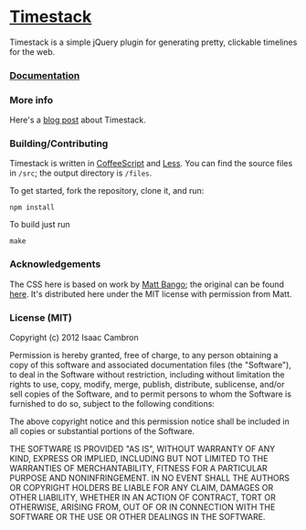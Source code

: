 [Timestack](http://icambron.github.com/timestack)
=================================================

Timestack is a simple jQuery plugin for generating pretty, clickable timelines for the web.

### [Documentation](http://icambron.github.com/timestack)

### More info

Here's a [blog post](http://isaaccambron.com/blog/2012/08/27/introducing-timestack.html) about Timestack.

### Building/Contributing

Timestack is written in [CoffeeScript](http://coffeescript.org/) and [Less](http://lesscss.org/). You can find the source files in `/src`; the output directory is `/files`.

To get started, fork the repository, clone it, and run:

```
npm install
```

To build just run

```
make
```

### Acknowledgements

The CSS here is based on work by [Matt Bango](http:///mattbango.com); the original can be found [here](http://mattbango.com/notebook/web-development/pure-css-timeline/). It's distributed here under the MIT license with permission from Matt.

### License (MIT)

Copyright (c) 2012 Isaac Cambron

Permission is hereby granted, free of charge, to any person obtaining a copy of this software and associated documentation files (the "Software"), to deal in the Software without restriction, including without limitation the rights to use, copy, modify, merge, publish, distribute, sublicense, and/or sell copies of the Software, and to permit persons to whom the Software is furnished to do so, subject to the following conditions:

The above copyright notice and this permission notice shall be included in all copies or substantial portions of the Software.

THE SOFTWARE IS PROVIDED "AS IS", WITHOUT WARRANTY OF ANY KIND, EXPRESS OR IMPLIED, INCLUDING BUT NOT LIMITED TO THE WARRANTIES OF MERCHANTABILITY, FITNESS FOR A PARTICULAR PURPOSE AND NONINFRINGEMENT. IN NO EVENT SHALL THE AUTHORS OR COPYRIGHT HOLDERS BE LIABLE FOR ANY CLAIM, DAMAGES OR OTHER LIABILITY, WHETHER IN AN ACTION OF CONTRACT, TORT OR OTHERWISE, ARISING FROM, OUT OF OR IN CONNECTION WITH THE SOFTWARE OR THE USE OR OTHER DEALINGS IN THE SOFTWARE.
